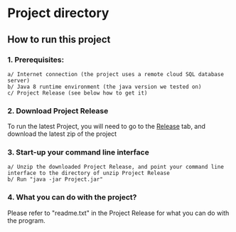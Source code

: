 # Project directory

## How to run this project

### 1. Prerequisites:
```
a/ Internet connection (the project uses a remote cloud SQL database server)
b/ Java 8 runtime environment (the java version we tested on)
c/ Project Release (see below how to get it)
```
### 2. Download Project Release

To run the latest Project, you will need to go to the [Release](https://github.com/CSCC01F17/L02_10/releases) tab, and download the latest zip of the project


### 3. Start-up your command line interface
```
a/ Unzip the downloaded Project Release, and point your command line interface to the directory of unzip Project Release
b/ Run "java -jar Project.jar"

```

### 4. What you can do with the project?

Please refer to "readme.txt" in the Project Release for what you can do with the program.
